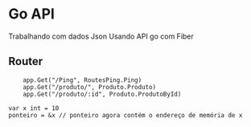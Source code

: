# Go API 

Trabalhando com dados Json Usando API go com Fiber

## Router
```
	app.Get("/Ping", RoutesPing.Ping)
	app.Get("/produto/", Produto.Produto)
	app.Get("/produto/:id", Produto.ProdutoById)
```

```
var x int = 10
ponteiro = &x // ponteiro agora contém o endereço de memória de x
```
